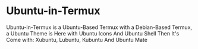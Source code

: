 # Ubuntu-in-Termux
Ubuntu-in-Termux is a Ubuntu-Based Termux with a Debian-Based Termux, a Ubuntu Theme is Here with Ubuntu Icons And Ubuntu Shell Then It's Come with: Xubuntu, Lubuntu, Kubuntu And Ubuntu Mate
